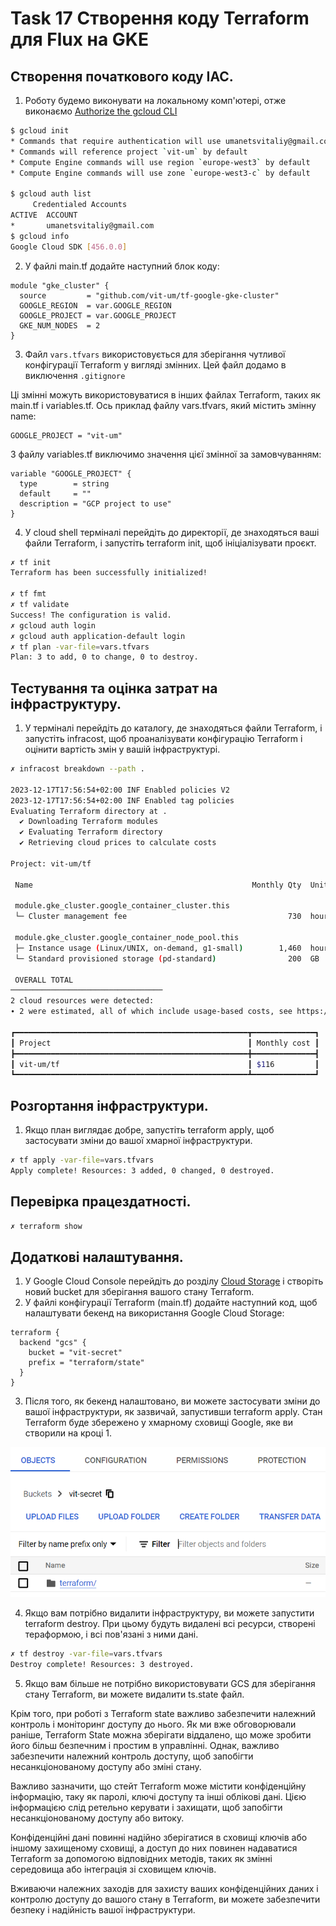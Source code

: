 # Task 17 Створення коду Terraform для Flux на GKE

## Створення початкового коду IAC.
1. Роботу будемо виконувати на локальному комп'ютері, отже виконаємо [Authorize the gcloud CLI](https://cloud.google.com/sdk/docs/authorizing)
```sh
$ gcloud init
* Commands that require authentication will use umanetsvitaliy@gmail.com by default
* Commands will reference project `vit-um` by default
* Compute Engine commands will use region `europe-west3` by default
* Compute Engine commands will use zone `europe-west3-c` by default

$ gcloud auth list
     Credentialed Accounts
ACTIVE  ACCOUNT
*       umanetsvitaliy@gmail.com
$ gcloud info
Google Cloud SDK [456.0.0]
```
2. У файлі main.tf додайте наступний блок коду:
```hlc
module "gke_cluster" {
  source         = "github.com/vit-um/tf-google-gke-cluster"
  GOOGLE_REGION  = var.GOOGLE_REGION
  GOOGLE_PROJECT = var.GOOGLE_PROJECT
  GKE_NUM_NODES  = 2
}
```

3. Файл `vars.tfvars` використовується для зберігання чутливої конфігурації Terraform у вигляді змінних. Цей файл додамо в виключення `.gitignore`   

Ці змінні можуть використовуватися в інших файлах Terraform, таких як main.tf і variables.tf.
Ось приклад файлу vars.tfvars, який містить змінну name:
```hcl
GOOGLE_PROJECT = "vit-um"
```
З файлу variables.tf виключимо значення цієї змінної за замовчуванням:
```hlc
variable "GOOGLE_PROJECT" {
  type        = string
  default     = ""
  description = "GCP project to use"
}
```
4. У cloud shell терміналі перейдіть до директорії, де знаходяться ваші файли Terraform, і запустіть terraform init, щоб ініціалізувати проєкт.
```sh
✗ tf init                              
Terraform has been successfully initialized!

✗ tf fmt
✗ tf validate
Success! The configuration is valid.
✗ gcloud auth login
✗ gcloud auth application-default login
✗ tf plan -var-file=vars.tfvars
Plan: 3 to add, 0 to change, 0 to destroy.
```

## Тестування та оцінка затрат на інфраструктуру.
1. У терміналі перейдіть до каталогу, де знаходяться файли Terraform, і запустіть infracost, щоб проаналізувати конфігурацію Terraform і оцінити вартість змін у вашій інфраструктурі.
```sh
✗ infracost breakdown --path .

2023-12-17T17:56:54+02:00 INF Enabled policies V2
2023-12-17T17:56:54+02:00 INF Enabled tag policies
Evaluating Terraform directory at .
  ✔ Downloading Terraform modules
  ✔ Evaluating Terraform directory 
  ✔ Retrieving cloud prices to calculate costs 

Project: vit-um/tf

 Name                                                 Monthly Qty  Unit   Monthly Cost 
                                                                                       
 module.gke_cluster.google_container_cluster.this                                      
 └─ Cluster management fee                                    730  hours        $73.00 
                                                                                       
 module.gke_cluster.google_container_node_pool.this                                    
 ├─ Instance usage (Linux/UNIX, on-demand, g1-small)        1,460  hours        $33.11 
 └─ Standard provisioned storage (pd-standard)                200  GB            $9.60 
                                                                                       
 OVERALL TOTAL                                                                 $115.71 
──────────────────────────────────
2 cloud resources were detected:
∙ 2 were estimated, all of which include usage-based costs, see https://infracost.io/usage-file

┏━━━━━━━━━━━━━━━━━━━━━━━━━━━━━━━━━━━━━━━━━━━━━━━━━━━━┳━━━━━━━━━━━━━━┓
┃ Project                                            ┃ Monthly cost ┃
┣━━━━━━━━━━━━━━━━━━━━━━━━━━━━━━━━━━━━━━━━━━━━━━━━━━━━╋━━━━━━━━━━━━━━┫
┃ vit-um/tf                                          ┃ $116         ┃
┗━━━━━━━━━━━━━━━━━━━━━━━━━━━━━━━━━━━━━━━━━━━━━━━━━━━━┻━━━━━━━━━━━━━━┛
```
## Розгортання інфраструктури.
1. Якщо план виглядає добре, запустіть terraform apply, щоб застосувати зміни до вашої хмарної інфраструктури.
```sh
✗ tf apply -var-file=vars.tfvars
Apply complete! Resources: 3 added, 0 changed, 0 destroyed.
```


## Перевірка працездатності.
```sh
✗ terraform show 
```


## Додаткові налаштування.
1. У Google Cloud Console перейдіть до розділу [Cloud Storage](https://console.cloud.google.com/storage/browser) і створіть новий bucket для зберігання вашого стану Terraform.
2. У файлі конфігурації Terraform (main.tf) додайте наступний код, щоб налаштувати бекенд на використання Google Cloud Storage:
```hcl
terraform {
  backend "gcs" {
    bucket = "vit-secret"
    prefix = "terraform/state"
  }
}
```
3. Після того, як бекенд налаштовано, ви можете застосувати зміни до вашої інфраструктури, як зазвичай, запустивши terraform apply. Стан Terraform буде збережено у хмарному сховищі Google, яке ви створили на кроці 1.

![terraform_state](terraform_state.png)  

4. Якщо вам потрібно видалити інфраструктуру, ви можете запустити terraform destroy. При цьому будуть видалені всі ресурси, створені тераформою, і всі пов'язані з ними дані.
```sh
✗ tf destroy -var-file=vars.tfvars
Destroy complete! Resources: 3 destroyed.
```
5. Якщо вам більше не потрібно використовувати GCS для зберігання стану Terraform, ви можете видалити ts.state файл.

Крім того, при роботі з Terraform state важливо забезпечити належний контроль і моніторинг доступу до нього. Як ми вже обговорювали раніше, Terraform State можна зберігати віддалено, що може зробити його більш безпечним і простим в управлінні. Однак, важливо забезпечити належний контроль доступу, щоб запобігти несанкціонованому доступу або зміні стану.

Важливо зазначити, що стейт Terraform може містити конфіденційну інформацію, таку як паролі, ключі доступу та інші облікові дані. Цією інформацією слід ретельно керувати і захищати, щоб запобігти несанкціонованому доступу або витоку.

Конфіденційні дані повинні надійно зберігатися в сховищі ключів або іншому захищеному сховищі, а доступ до них повинен надаватися Terraform за допомогою відповідних методів, таких як змінні середовища або інтеграція зі сховищем ключів.

Вживаючи належних заходів для захисту ваших конфіденційних даних і контролю доступу до вашого стану в Terraform, ви можете забезпечити безпеку і надійність вашої інфраструктури.

